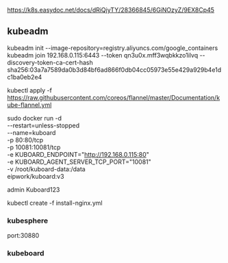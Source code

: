 
https://k8s.easydoc.net/docs/dRiQjyTY/28366845/6GiNOzyZ/9EX8Cp45

## kubeadm
kubeadm init --image-repository=registry.aliyuncs.com/google_containers
kubeadm join 192.168.0.115:6443 --token qn3u0x.mff3wqbkkzo1ilvq --discovery-token-ca-cert-hash sha256:03a7a7589da0b3d84bf6ad866f0db04cc05973e55e429a929b4e1dc1ba0eb2e4 

kubectl apply -f https://raw.githubusercontent.com/coreos/flannel/master/Documentation/kube-flannel.yml


sudo docker run -d \
  --restart=unless-stopped \
  --name=kuboard \
  -p 80:80/tcp \
  -p 10081:10081/tcp \
  -e KUBOARD_ENDPOINT="http://192.168.0.115:80" \
  -e KUBOARD_AGENT_SERVER_TCP_PORT="10081" \
  -v /root/kuboard-data:/data \
  eipwork/kuboard:v3

admin
Kuboard123



kubectl create -f install-nginx.yml


### kubesphere
port:30880

### kubeboard